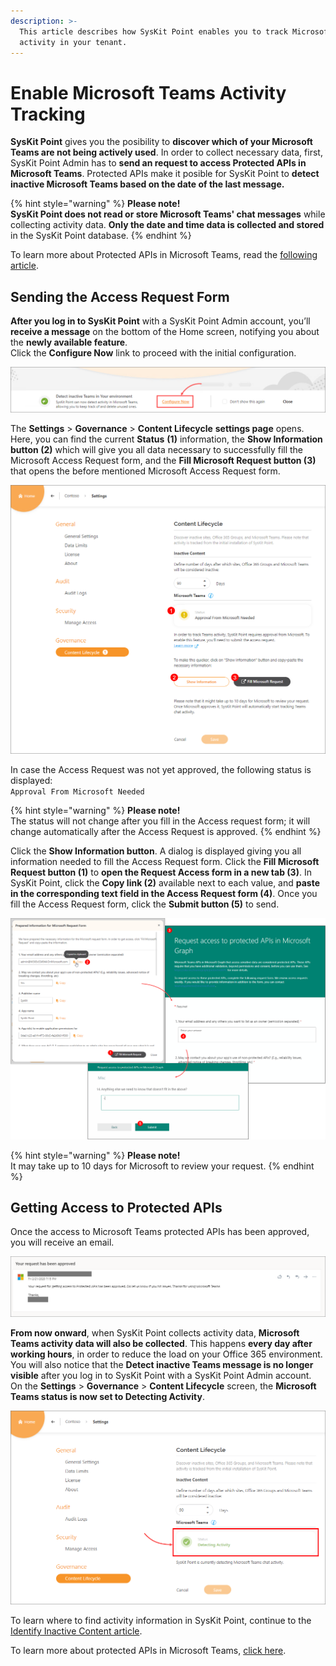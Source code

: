 ```yaml
---
description: >-
  This article describes how SysKit Point enables you to track Microsoft Teams
  activity in your tenant.
---
```


# Enable Microsoft Teams Activity Tracking

**SysKit Point** gives you the posibility to **discover which of your Microsoft Teams are not being actively used**. In order to collect necessary data, first, SysKit Point Admin has to **send an request to access Protected APIs in Microsoft Teams**.  Protected APIs make it posible for SysKit Point to **detect inactive Microsoft Teams based on the date of the last message.**  

{% hint style="warning" %}
**Please note!  
SysKit Point does not read or store Microsoft Teams' chat messages** while collecting activity data. **Only the date and time data is collected and stored** in the SysKit Point database.
{% endhint %}

To learn more about Protected APIs in Microsoft Teams, read the [following article](https://docs.microsoft.com/en-us/graph/teams-protected-apis).

## Sending the Access Request Form

**After you log in to SysKit Point** with a SysKit Point Admin account, you’ll **receive a message** on the bottom of the Home screen, notifying you about the **newly available feature**.   
Click the **Configure Now** link to proceed with the initial configuration.

![Home Screen - Detect Inactive Teams message](../.gitbook/assets/teams_activity-admin_message%20%281%29.png)

The **Settings** &gt; **Governance** &gt; **Content Lifecycle** **settings page** opens. Here, you can find the current **Status** **\(1\)** information, the **Show Information button \(2\)** which will give you all data necessary to successfully fill the Microsoft Access Request form, and the **Fill Microsoft Request button \(3\)** that opens the before mentioned Microsoft Access Request form.

![SysKit Point Settings - Content Lifecycle page](../.gitbook/assets/teams_activity-settings.png)

In case the Access Request was not yet approved, the following status is displayed:   
`Approval From Microsoft Needed`

{% hint style="warning" %}
**Please note!**  
The status will not change after you fill in the Access request form; it will change automatically after the Access Request is approved.
{% endhint %}

Click the **Show Information button**. A dialog is displayed giving you all information needed to fill the Access Request form. Click the **Fill Microsoft Request button \(1\)** to **open the Request Access form in a new tab \(3\)**. In SysKit Point, click the **Copy link \(2\)** available next to each value, and **paste in the corresponding text field in the Access Request form \(4\)**. Once you fill the Access Request form, click the **Submit button \(5\)** to send.

![Prepared information in SysKit Point &amp; Access Request Form](../.gitbook/assets/teams_activity-information-and-form%20%283%29.png)

{% hint style="warning" %}
**Please note!**  
It may take up to 10 days for Microsoft to review your request.
{% endhint %}

## Getting Access to Protected APIs

Once the access to Microsoft Teams protected APIs has been approved, you will receive an email.

![Access approval email ](../.gitbook/assets/teams_activity-approval_email.png)

**From now onward**, when SysKit Point collects activity data, **Microsoft Teams activity data will also be collected**. This happens **every day after working hours**, in order to reduce the load on your Office 365 environment. You will also notice that the **Detect inactive Teams message is no longer visible** after you log in to SysKit Point with a SysKit Point Admin account. On the **Settings** &gt; **Governance** &gt; **Content Lifecycle** screen, the **Microsoft Teams status is now set to Detecting Activity**.

![Microsoft Teams - Detecting Activity status](../.gitbook/assets/teams_activity-detecting_activity%20%281%29.png)

To learn where to find activity information in SysKit Point, continue to the [Identify Inactive Content article](inactive-content.md).

To learn more about protected APIs in Microsoft Teams, [click here](https://docs.microsoft.com/en-us/graph/teams-protected-apis).

